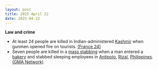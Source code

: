 ```yaml
---
layout: post
title: 2025 April 22
date: 2025-04-22
---
```



**Law and crime**

* At least 24 people are killed in Indian-administered [Kashmir](https://en.wikipedia.org/wiki/Kashmir "Kashmir") when gunmen opened fire on tourists. [(France 24)](https://www.france24.com/en/live-news/20250422-at-least-24-killed-in-kashmir-attack-on-tourists-indian-police-source)
* Seven people are killed in a [mass stabbing](https://en.wikipedia.org/wiki/Mass_stabbing "Mass stabbing") when a man entered a [bakery](https://en.wikipedia.org/wiki/Bakery "Bakery") and stabbed sleeping employees in [Antipolo](https://en.wikipedia.org/wiki/Antipolo "Antipolo"), [Rizal](https://en.wikipedia.org/wiki/Rizal_%28province%29 "Rizal (province)"), [Philippines](https://en.wikipedia.org/wiki/Philippines "Philippines"). [(GMA Network)](https://www.gmanetwork.com/news/topstories/regions/943522/7-stabbed-to-death-in-antipolo-bakery/story/)
